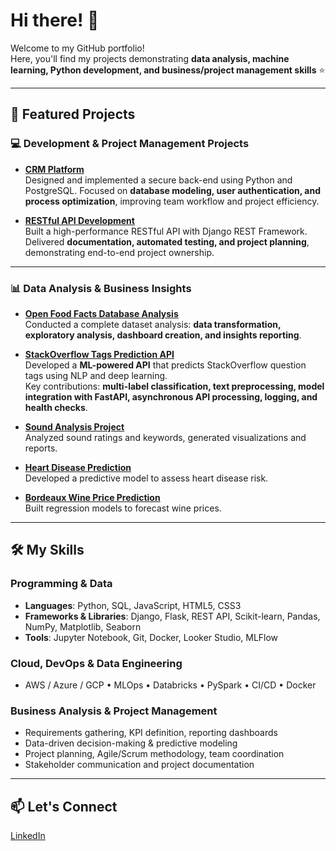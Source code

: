 # Hi there! 👋

Welcome to my GitHub portfolio!  
Here, you'll find my projects demonstrating **data analysis, machine learning, Python development, and business/project management skills** ⭐️

---

## 🌟 Featured Projects 

### 💻 Development & Project Management Projects
- **[CRM Platform](https://github.com/alinacharon/Epic_Events)**  
  Designed and implemented a secure back-end using Python and PostgreSQL. Focused on **database modeling, user authentication, and process optimization**, improving team workflow and project efficiency.

- **[RESTful API Development](https://github.com/alinacharon/SoftDesk)**  
  Built a high-performance RESTful API with Django REST Framework. Delivered **documentation, automated testing, and project planning**, demonstrating end-to-end project ownership.

---

### 📊 Data Analysis & Business Insights

- **[Open Food Facts Database Analysis](https://github.com/alinacharon/nutrition_analysis.git)**  
  Conducted a complete dataset analysis: **data transformation, exploratory analysis, dashboard creation, and insights reporting**.
  
- **[StackOverflow Tags Prediction API](https://github.com/alinacharon/stackoverflow-tag-predictor.git)**  
  Developed a **ML-powered API** that predicts StackOverflow question tags using NLP and deep learning.  
  Key contributions: **multi-label classification, text preprocessing, model integration with FastAPI, asynchronous API processing, logging, and health checks**.


- **[Sound Analysis Project](https://github.com/alinacharon/STS_FR)**  
  Analyzed sound ratings and keywords, generated visualizations and reports.

- **[Heart Disease Prediction](https://github.com/alinacharon/predicting_heart_disease)**  
  Developed a predictive model to assess heart disease risk.

- **[Bordeaux Wine Price Prediction](https://github.com/alinacharon/bordeaux-wine-price-prediction)**  
  Built regression models to forecast wine prices.

---

## 🛠 My Skills 

### Programming & Data
- **Languages**: Python, SQL, JavaScript, HTML5, CSS3  
- **Frameworks & Libraries**: Django, Flask, REST API, Scikit-learn, Pandas, NumPy, Matplotlib, Seaborn  
- **Tools**: Jupyter Notebook, Git, Docker, Looker Studio, MLFlow  

### Cloud, DevOps & Data Engineering
- AWS / Azure / GCP • MLOps • Databricks • PySpark • CI/CD • Docker  

### Business Analysis & Project Management
- Requirements gathering, KPI definition, reporting dashboards  
- Data-driven decision-making & predictive modeling  
- Project planning, Agile/Scrum methodology, team coordination  
- Stakeholder communication and project documentation  

---

## 📫 Let's Connect
[LinkedIn](https://www.linkedin.com/in/alina-charon/)
